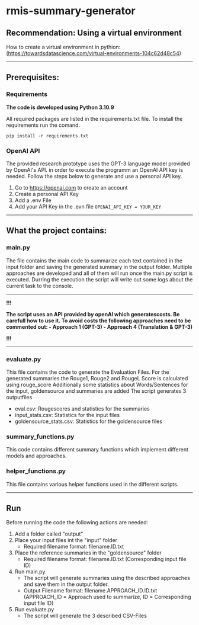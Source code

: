 # rmis-summary-generator

## Recommendation: Using a virtual environment

How to create a virtual environment in pythion: (https://towardsdatascience.com/virtual-environments-104c62d48c54)

---

## Prerequisites:

### Requirements

**The code is developed using Python 3.10.9**

All required packages are listed in the requirements.txt file. To install the requirements run the comand. 

`pip install -r requirements.txt`

### OpenAI API

The provided research prototype uses the GPT-3 language model provided by OpenAI's API.
in order to execute the programm an OpenAI API key is needed. 
Follow the steps below to generate and use a personal API key.

1. Go to https://openai.com to create an account
2. Create a personal API Key
3. Add a .env File
4. Add your API Key in the .evn file `OPENAI_API_KEY = YOUR_KEY`

---

## What the project contains:

### main.py

The file contains the main code to summarize each text contained in the input folder and saving the generated summary in the output folder.
Multiple approaches are developed and all of them will run once the main.py script is executed. 
Durring the execution the script will write out some logs about the current task to the console. 

---

**!!!**

**The script uses an API provided by openAI which generatescosts. Be carefull how to use it. 
To avoid costs the following approaches need to be commented out: 
    - Approach 1 (GPT-3)
    - Approach 4 (Translation & GPT-3)**

**!!!**

---

### evaluate.py

This file contains the code to generate the Evaluation Files. 
For the generated summaries the Rouge1, Rouge2 and RougeL Score is calculated using rouge_score
Additionally some statistics about Words/Sentences for the input, goldensource and summaries are added
The script generates 3 outputfiles
   - eval.csv: Rougescores and statistics for the summaries
   - input_stats.csv: Statistics for the input files
   - goldensource_stats.csv: Statistics for the goldensource files

### summary_functions.py

This code contains different summary functions which implement different models and approaches. 

### helper_functions.py

This file contains various helper functions used in the different scripts. 

---

## Run

Before running the code the following actions are needed: 

1. Add a folder called "output"
2. Place your input files int the "input" folder
    * Required filename format: filename.ID.txt
3. Place the reference summaries in the "goldensource" folder
    * Required filename format: filename.ID.txt  (Corresponding input file ID)
4. Run main.py
    * The script will generate summaries using the described approaches and save them in the output folder. 
    * Output Filename format: filename.APPROACH_ID.ID.txt (APPROACH_ID = Approach used to summarize, ID = Corresponding input file ID)
5. Run evaluate.py
    * The script will generate the 3 described CSV-Files
